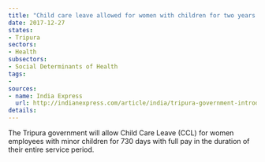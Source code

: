 ```yaml
---
title: "Child care leave allowed for women with children for two years with full pay"
date: 2017-12-27
states:
- Tripura
sectors:
- Health
subsectors:
- Social Determinants of Health
tags:
- 
sources:
- name: India Express
  url: http://indianexpress.com/article/india/tripura-government-introduces-child-care-leave-for-women-employees-4980992/
details:
---
```


The Tripura government will allow Child Care Leave (CCL) for women employees with minor children for 730 days with full pay in the duration of their entire service period.
